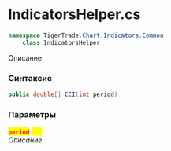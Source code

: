 
# IndicatorsHelper.cs
```csharp
namespace TigerTrade.Chart.Indicators.Common  
    class IndicatorsHelper
```

Описание

### Синтаксис
```csharp
public double[] CCI(int period)
```

### Параметры  
<mark style="color:red;">**`period`**</mark> <mark style="color:yellow;">`int`</mark>  
 *Описание*  
  

                    
                    